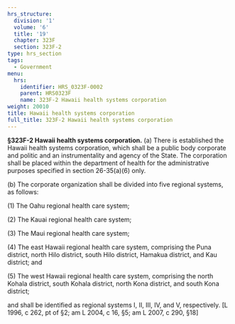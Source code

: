 ```yaml
---
hrs_structure:
  division: '1'
  volume: '6'
  title: '19'
  chapter: 323F
  section: 323F-2
type: hrs_section
tags:
  - Government
menu:
  hrs:
    identifier: HRS_0323F-0002
    parent: HRS0323F
    name: 323F-2 Hawaii health systems corporation
weight: 20010
title: Hawaii health systems corporation
full_title: 323F-2 Hawaii health systems corporation
---
```

**§323F-2 Hawaii health systems corporation.** (a) There is established the Hawaii health systems corporation, which shall be a public body corporate and politic and an instrumentality and agency of the State. The corporation shall be placed within the department of health for the administrative purposes specified in section 26-35(a)(6) only.

(b) The corporate organization shall be divided into five regional systems, as follows:

(1) The Oahu regional health care system;

(2) The Kauai regional health care system;

(3) The Maui regional health care system;

(4) The east Hawaii regional health care system, comprising the Puna district, north Hilo district, south Hilo district, Hamakua district, and Kau district; and

(5) The west Hawaii regional health care system, comprising the north Kohala district, south Kohala district, north Kona district, and south Kona district;

and shall be identified as regional systems I, II, III, IV, and V, respectively. [L 1996, c 262, pt of §2; am L 2004, c 16, §5; am L 2007, c 290, §18]